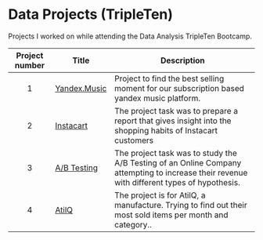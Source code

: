 # Data Projects (TripleTen)
Projects I worked on while attending the Data Analysis TripleTen Bootcamp.


| Project number | Title | Description |
| :-----------: | ----------- |----------- |
| 1 | [Yandex.Music](https://github.com/Jenner-Valdez/Yandex.Music)| Project to find the best selling moment for our subscription based yandex music platform. |
| 2 | [Instacart](https://github.com/Jenner-Valdez/Yandex.Music) | The project task was to prepare a report that gives insight into the shopping habits of Instacart customers |
| 3 | [A/B Testing](https://github.com/Jenner-Valdez/A-B-testing) | The project task was to study the A/B Testing of an Online Company attempting to increase their revenue with different types of hypothesis. |
| 4 | [AtilQ](https://github.com/Jenner-Valdez/AtilQ) | The project is for AtilQ, a manufacture. Trying to find out their most sold items per month and category.. |
